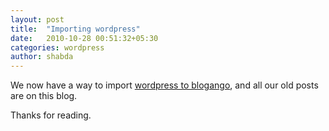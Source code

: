 ```yaml
---
layout: post
title:  "Importing wordpress"
date:   2010-10-28 00:51:32+05:30
categories: wordpress
author: shabda
---
```

We now have a way to import [wordpress to blogango](http://github.com/agiliq/django-wordpress/blob/master/wp/management/commands/import_to_blogango.py), and all our old posts are on this blog.

Thanks for reading.

